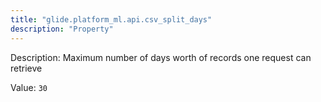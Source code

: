 ```yaml
---
title: "glide.platform_ml.api.csv_split_days"
description: "Property"
---
```


Description: Maximum number of days worth of records one request can retrieve

Value: `30`